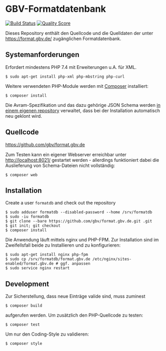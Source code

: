 # GBV-Formatdatenbank

[![Build Status](https://img.shields.io/travis/gbv/format.gbv.de.svg?style=flat-square)](https://travis-ci.org/gbv/format.gbv.de)
[![Quality Score](https://img.shields.io/scrutinizer/g/gbv/format.gbv.de.svg?style=flat-square)](https://scrutinizer-ci.com/g/gbv/format.gbv.de)

Dieses Repository enthält den Quellcode und die Quelldaten der unter <https://format.gbv.de/> zugänglichen Formatdatenbank.

## Systemanforderungen

Erfordert mindestens PHP 7.4 mit Erweiterungen u.A. für XML.

    $ sudo apt-get install php-xml php-mbstring php-curl

Weitere verwendeten PHP-Module werden mit [Composer](https://getcomposer.org/) installiert:

    $ composer install

Die Avram-Spezifikation und das dazu gehörige JSON Schema werden [in einem eigenen repository](https://github.com/gbv/avram) verwaltet, dass bei der Installation automatisch neu geklont wird.

## Quellcode

<https://github.com/gbv/format.gbv.de>

Zum Testen kann ein eigener Webserver erreichbar unter <http://localhost:8021/> gestartet werden - allerdings funktioniert dabei die Auslieferung von Schema-Dateien nicht vollständig:

    $ composer web

## Installation

Create a user `formatdb` and check out the repository

    $ sudo adduser formatdb --disabled-password --home /srv/formatdb
    $ sudo -iu formatdb
    $ git clone --bare https://github.com/gbv/format.gbv.de.git .git
    $ git init; git checkout
    $ composer install

Die Anwendung läuft mittels nginx und PHP-FPM. Zur Installation sind im Zweifellsfall beide zu Installieren und zu konfigurieren:

    $ sudo apt-get install nginx php-fpm
    $ sudo cp /srv/formatdb/format.gbv.de /etc/nginx/sites-enabled/format.gbv.de # ggf. anpassen
    $ sudo service nginx restart

## Development

Zur Sicherstellung, dass neue Einträge valide sind, muss zuminest

    $ composer build

aufgerufen werden. Um zusätzlich den PHP-Quellcode zu testen:

    $ composer test

Um nur den Coding-Style zu validieren:

    $ composer style

